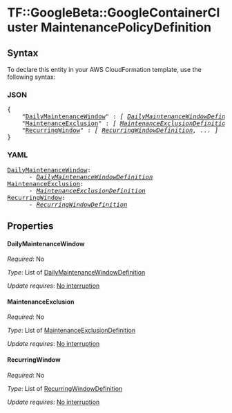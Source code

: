 # TF::GoogleBeta::GoogleContainerCluster MaintenancePolicyDefinition

## Syntax

To declare this entity in your AWS CloudFormation template, use the following syntax:

### JSON

<pre>
{
    "<a href="#dailymaintenancewindow" title="DailyMaintenanceWindow">DailyMaintenanceWindow</a>" : <i>[ <a href="dailymaintenancewindowdefinition.md">DailyMaintenanceWindowDefinition</a>, ... ]</i>,
    "<a href="#maintenanceexclusion" title="MaintenanceExclusion">MaintenanceExclusion</a>" : <i>[ <a href="maintenanceexclusiondefinition.md">MaintenanceExclusionDefinition</a>, ... ]</i>,
    "<a href="#recurringwindow" title="RecurringWindow">RecurringWindow</a>" : <i>[ <a href="recurringwindowdefinition.md">RecurringWindowDefinition</a>, ... ]</i>
}
</pre>

### YAML

<pre>
<a href="#dailymaintenancewindow" title="DailyMaintenanceWindow">DailyMaintenanceWindow</a>: <i>
      - <a href="dailymaintenancewindowdefinition.md">DailyMaintenanceWindowDefinition</a></i>
<a href="#maintenanceexclusion" title="MaintenanceExclusion">MaintenanceExclusion</a>: <i>
      - <a href="maintenanceexclusiondefinition.md">MaintenanceExclusionDefinition</a></i>
<a href="#recurringwindow" title="RecurringWindow">RecurringWindow</a>: <i>
      - <a href="recurringwindowdefinition.md">RecurringWindowDefinition</a></i>
</pre>

## Properties

#### DailyMaintenanceWindow

_Required_: No

_Type_: List of <a href="dailymaintenancewindowdefinition.md">DailyMaintenanceWindowDefinition</a>

_Update requires_: [No interruption](https://docs.aws.amazon.com/AWSCloudFormation/latest/UserGuide/using-cfn-updating-stacks-update-behaviors.html#update-no-interrupt)

#### MaintenanceExclusion

_Required_: No

_Type_: List of <a href="maintenanceexclusiondefinition.md">MaintenanceExclusionDefinition</a>

_Update requires_: [No interruption](https://docs.aws.amazon.com/AWSCloudFormation/latest/UserGuide/using-cfn-updating-stacks-update-behaviors.html#update-no-interrupt)

#### RecurringWindow

_Required_: No

_Type_: List of <a href="recurringwindowdefinition.md">RecurringWindowDefinition</a>

_Update requires_: [No interruption](https://docs.aws.amazon.com/AWSCloudFormation/latest/UserGuide/using-cfn-updating-stacks-update-behaviors.html#update-no-interrupt)

